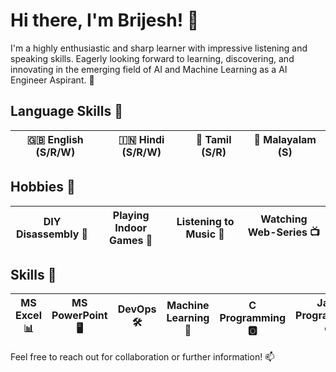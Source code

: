 # Hi there, I'm Brijesh! 👋

I'm a highly enthusiastic and sharp learner with impressive listening and speaking skills. Eagerly looking forward to learning, discovering, and innovating in the emerging field of AI and Machine Learning as a AI Engineer Aspirant. 🚀


## Language Skills 🌟

| **🇬🇧 English** (S/R/W) | **🇮🇳 Hindi** (S/R/W) | **🌴 Tamil** (S/R) | **🌴 Malayalam** (S) |
|--------------------------|------------------------|---------------------|----------------------|


## Hobbies 🎯

| DIY Disassembly 🔧     | Playing Indoor Games 🎲 | Listening to Music 🎵 | Watching Web-Series 📺 |
|------------------------|-------------------------|-----------------------|-------------------------|


## Skills 🚀

| MS Excel 📊 | MS PowerPoint 🖥️ | DevOps 🛠️ | Machine Learning 🤖 | C Programming 🅾️ | Java Programming ☕ | Python Programming 🐍 |
|-------------|---------------------|------------|----------------------|-------------------|----------------------|-----------------------|


Feel free to reach out for collaboration or further information! 📫
